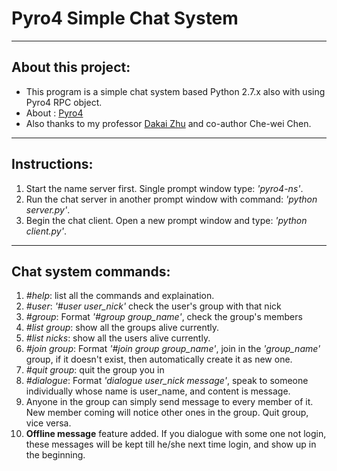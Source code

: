 # Pyro4 Simple Chat System
----

## About this project:
* This program is a simple chat system based Python 2.7.x also with using Pyro4 RPC object.
* About : [Pyro4](https://pythonhosted.org/Pyro4/)
* Also thanks to my professor [Dakai Zhu](http://www.cs.utsa.edu/~dzhu/) and co-author Che-wei Chen. 
----
## Instructions:
1. Start the name server first. Single prompt window type: *'pyro4-ns'*.
2. Run the chat server in another prompt window with command: *'python server.py'*.
3. Begin the chat client. Open a new prompt window and type: *'python client.py'*.
----
## Chat system commands:
1. *#help*:     list all the commands and explaination.
2. *#user*:     *'#user user_nick'* check the user's group with that nick
3. *#group*:    Format *'#group group_name'*, check the group's members
4. *#list group*:   show all the groups alive currently.
5. *#list nicks*:   show all the users alive currently.
6. *#join group*:   Format *'#join group group_name'*, join in the *'group_name'* group, if it doesn't exist, then automatically create it as new one.
7. *#quit group*:   quit the group you in
8. *#dialogue*:     Format *'dialogue user_nick message'*, speak to someone individually whose name is user_name, and content is message.
9. Anyone in the group can simply send message to every member of it. New member coming will notice other ones in the group. Quit group, vice versa.
10. **Offline message** feature added. If you dialogue with some one not login, these messages will be kept till he/she next time login, and show up in the beginning.
